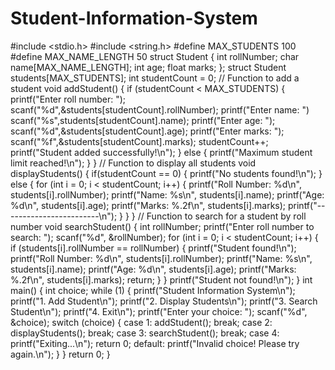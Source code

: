 # Student-Information-System
#include <stdio.h>
#include <string.h>
#define MAX_STUDENTS 100
#define MAX_NAME_LENGTH 50
struct Student {
 int rollNumber;
 char name[MAX_NAME_LENGTH];
 int age;
float marks;
};
struct Student students[MAX_STUDENTS];
int studentCount = 0;
// Function to add a student
void addStudent() {
 if (studentCount < MAX_STUDENTS) 
 {
 printf("Enter roll number: ");
scanf("%d",&students[studentCount].rollNumber);
printf("Enter name: ")
scanf("%s",students[studentCount].name);
printf("Enter age: ");
scanf("%d",&students[studentCount].age);
printf("Enter marks: ");
scanf("%f",&students[studentCount].marks);
 studentCount++;
 printf("Student added successfully!\n");
 }
 else
 {
 printf("Maximum student limit reached!\n");
    }
}
// Function to display all students
void displayStudents() {
if(studentCount == 0) {
printf("No students found!\n");
}
else
{
for (int i = 0; i < studentCount; i++) 
{
printf("Roll Number: %d\n", students[i].rollNumber);
 printf("Name: %s\n", students[i].name);
 printf("Age: %d\n", students[i].age);
 printf("Marks: %.2f\n", students[i].marks);
printf("------------------------\n");
        }
    }
}
// Function to search for a student by roll number
void searchStudent() {
   int rollNumber;
printf("Enter roll number to search: ");
scanf("%d", &rollNumber);
for (int i = 0; i < studentCount; i++) 
{
if (students[i].rollNumber == rollNumber) 
{
printf("Student found!\n"); printf("Roll Number: %d\n", students[i].rollNumber);
printf("Name: %s\n", students[i].name);
printf("Age: %d\n", students[i].age);
printf("Marks: %.2f\n", students[i].marks);
return;
      }
  }
printf("Student not found!\n");
}
int main() {
 int choice;
 while (1)
 {
 printf("Student Information System\n");
printf("1. Add Student\n");
printf("2. Display Students\n");
printf("3. Search Student\n");
printf("4. Exit\n");
printf("Enter your choice: "); scanf("%d", &choice);
switch (choice)
{
case 1:
addStudent();
break;
case 2:
displayStudents();
break;
case 3:
searchStudent();
break;
case 4:
printf("Exiting...\n");
return 0; default:
printf("Invalid choice! Please try again.\n");
       }
   }
   return 0;
  }
